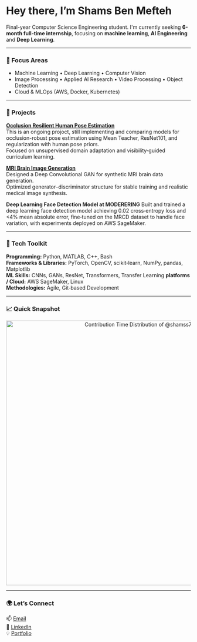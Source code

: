 # Hey there, I’m Shams Ben Mefteh

Final-year Computer Science Engineering student. I'm currently seeking **6-month full-time internship**, focusing on **machine learning**, **AI Engineering** and **Deep Learning**.

---

### 🧠 Focus Areas
- Machine Learning • Deep Learning • Computer Vision  
- Image Processing • Applied AI Research • Video Processing • Object Detection
- Cloud & MLOps (AWS, Docker, Kubernetes)

---

### 🔨 Projects
**[Occlusion Resilient Human Pose Estimation](https://github.com/shamss778/OR_Pose_Implementation)**  
This is an ongoing projoct, still implementing and comparing models for occlusion-robust pose estimation using Mean Teacher, ResNet101, and regularization with human pose priors.  
Focused on unsupervised domain adaptation and visibility‑guided curriculum learning. 

**[MRI Brain Image Generation](https://github.com/shamss778/Brain-MRI-Synthesis)**  
Designed a Deep Convolutional GAN for synthetic MRI brain data generation.  
Optimized generator–discriminator structure for stable training and realistic medical image synthesis.

**Deep Learning Face Detection Model at MODERERING**
Built and trained a deep learning face detection model achieving 0.02 cross‑entropy loss and <4% mean absolute error, fine‑tuned on the MRCD dataset to handle face variation, with experiments deployed on AWS SageMaker.

---

### 🧰 Tech Toolkit 
**Programming:** Python, MATLAB, C++, Bash  
**Frameworks & Libraries:** PyTorch, OpenCV, scikit‑learn, NumPy, pandas, Matplotlib  
**ML Skills:** CNNs, GANs, ResNet, Transformers, Transfer Learning
**platforms / Cloud:** AWS SageMaker, Linux  
**Methodologies:** Agile, Git‑based Development

---

### 📈 Quick Snapshot
<!-- Copy-paste in your Readme.md file -->

<a href="https://next.ossinsight.io/widgets/official/analyze-user-contribution-time-distribution?user_id=79046651&period=all_times" target="_blank" style="display: block" align="center">
  <picture>
    <source media="(prefers-color-scheme: dark)" srcset="https://next.ossinsight.io/widgets/official/analyze-user-contribution-time-distribution/thumbnail.png?user_id=79046651&period=all_times&image_size=auto&color_scheme=dark" width="721" height="auto">
    <img alt="Contribution Time Distribution of @shamss778" src="https://next.ossinsight.io/widgets/official/analyze-user-contribution-time-distribution/thumbnail.png?user_id=79046651&period=all_times&image_size=auto&color_scheme=light" width="721" height="auto">
  </picture>
</a>

<!-- Made with [OSS Insight](https://ossinsight.io/) -->

---

### 🌍 Let’s Connect
📫 [Email](mailto:you@example.com)  
💼 [LinkedIn](https://linkedin.com/in/yourusername)  
💡 [Portfolio](https://your-portfolio.com)
